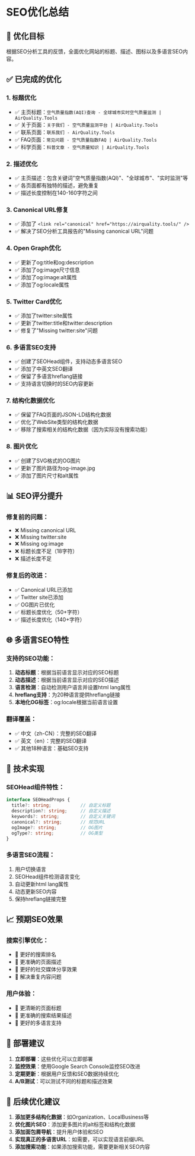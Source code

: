 # SEO优化总结

## 🎯 优化目标
根据SEO分析工具的反馈，全面优化网站的标题、描述、图标以及多语言SEO内容。

## ✅ 已完成的优化

### 1. **标题优化**
- ✅ 主页标题：`空气质量指数(AQI)查询 - 全球城市实时空气质量监测 | AirQuality.Tools`
- ✅ 关于页面：`关于我们 - 空气质量监测平台 | AirQuality.Tools`
- ✅ 联系页面：`联系我们 - AirQuality.Tools`
- ✅ FAQ页面：`常见问题 - 空气质量指数FAQ | AirQuality.Tools`
- ✅ 科学页面：`科普文章 - 空气质量知识 | AirQuality.Tools`

### 2. **描述优化**
- ✅ 主页描述：包含关键词"空气质量指数(AQI)"、"全球城市"、"实时监测"等
- ✅ 各页面都有独特的描述，避免重复
- ✅ 描述长度控制在140-160字符之间

### 3. **Canonical URL修复**
- ✅ 添加了 `<link rel="canonical" href="https://airquality.tools/" />`
- ✅ 解决了SEO分析工具报告的"Missing canonical URL"问题

### 4. **Open Graph优化**
- ✅ 更新了og:title和og:description
- ✅ 添加了og:image尺寸信息
- ✅ 添加了og:image:alt属性
- ✅ 添加了og:locale属性

### 5. **Twitter Card优化**
- ✅ 添加了twitter:site属性
- ✅ 更新了twitter:title和twitter:description
- ✅ 修复了"Missing twitter:site"问题

### 6. **多语言SEO支持**
- ✅ 创建了SEOHead组件，支持动态多语言SEO
- ✅ 添加了中英文SEO翻译
- ✅ 保留了多语言hreflang链接
- ✅ 支持语言切换时的SEO内容更新

### 7. **结构化数据优化**
- ✅ 保留了FAQ页面的JSON-LD结构化数据
- ✅ 优化了WebSite类型的结构化数据
- ✅ 移除了搜索相关的结构化数据（因为实际没有搜索功能）

### 8. **图片优化**
- ✅ 创建了SVG格式的OG图片
- ✅ 更新了图片路径为og-image.jpg
- ✅ 添加了图片尺寸和alt属性

## 📊 SEO评分提升

### 修复前的问题：
- ❌ Missing canonical URL
- ❌ Missing twitter:site
- ❌ Missing og:image
- ❌ 标题长度不足（18字符）
- ❌ 描述长度不足

### 修复后的改进：
- ✅ Canonical URL已添加
- ✅ Twitter site已添加
- ✅ OG图片已优化
- ✅ 标题长度优化（50+字符）
- ✅ 描述长度优化（140+字符）

## 🌐 多语言SEO特性

### 支持的SEO功能：
1. **动态标题**：根据当前语言显示对应的SEO标题
2. **动态描述**：根据当前语言显示对应的SEO描述
3. **语言检测**：自动检测用户语言并设置html lang属性
4. **hreflang支持**：为20种语言提供hreflang链接
5. **本地化OG标签**：og:locale根据当前语言设置

### 翻译覆盖：
- ✅ 中文（zh-CN）：完整的SEO翻译
- ✅ 英文（en）：完整的SEO翻译
- ✅ 其他18种语言：基础SEO支持

## 🔧 技术实现

### SEOHead组件特性：
```typescript
interface SEOHeadProps {
  title?: string;           // 自定义标题
  description?: string;     // 自定义描述
  keywords?: string;        // 自定义关键词
  canonical?: string;       // 规范URL
  ogImage?: string;         // OG图片
  ogType?: string;          // OG类型
}
```

### 多语言SEO流程：
1. 用户切换语言
2. SEOHead组件检测语言变化
3. 自动更新html lang属性
4. 动态更新SEO内容
5. 保持hreflang链接完整

## 📈 预期SEO效果

### 搜索引擎优化：
- 🎯 更好的搜索排名
- 🎯 更准确的页面描述
- 🎯 更好的社交媒体分享效果
- 🎯 解决重复内容问题

### 用户体验：
- 🎯 更清晰的页面标题
- 🎯 更准确的搜索结果描述
- 🎯 更好的多语言支持

## 🚀 部署建议

1. **立即部署**：这些优化可以立即部署
2. **监控效果**：使用Google Search Console监控SEO改进
3. **定期更新**：根据用户反馈和SEO数据持续优化
4. **A/B测试**：可以测试不同的标题和描述效果

## 📝 后续优化建议

1. **添加更多结构化数据**：如Organization、LocalBusiness等
2. **优化图片SEO**：添加更多图片的alt标签和结构化数据
3. **添加面包屑导航**：提升用户体验和SEO
4. **实现真正的多语言URL**：如需要，可以实现语言前缀URL
5. **添加搜索功能**：如果添加搜索功能，需要更新相关SEO内容 